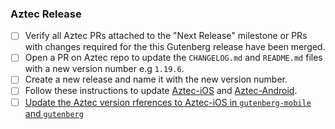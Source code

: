 ### Aztec Release

- [ ] Verify all Aztec PRs attached to the "Next Release" milestone or PRs with changes required for the this Gutenberg release have been merged.
- [ ] Open a PR on Aztec repo to update the `CHANGELOG.md` and `README.md` files with a new version number e.g `1.19.6`.
- [ ] Create a new release and name it with the new version number.
- [ ] Follow these instructions to update [Aztec-iOS](https:\/\/\github.com\/\wordpress-mobile\/\release-toolkit-gutenberg-mobile\/blob\/HEAD\/Releasing.md#updating-aztec-android) and [Aztec-Android](https:\/\/github.com\/wordpress-mobile\/release-toolkit-gutenberg-mobile\/blob\/develop\/Releasing.md#updating-aztec-android).
- [ ] [Update the Aztec version rferences to Aztec-iOS in `gutenberg-mobile` and `gutenberg`](https:\/\/github.com\/wordpress-mobile\/release-toolkit-gutenberg-mobile\/blob\/develop\/Releasing.md#updating-aztec-ios)
